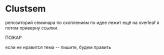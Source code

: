 # Clustsem

репозиторий семинара по скоплениям
по идее лежит ещё на overleaf
я потом приверну ссылки.

ПОЖАР

если не нравится тема -- пишите, будем править
